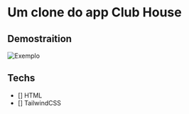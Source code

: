 # Um clone do app Club House

## Demostraition

<img src="https://macmagazine.com.br/wp-content/uploads/2021/02/08-clubhouse-623x1260.png" alt="Exemplo">

## Techs

- [] HTML
- [] TailwindCSS
